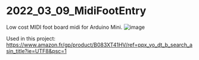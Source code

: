# 2022_03_09_MidiFootEntry
Low cost MIDI foot board midi for Arduino Mini.
![image](https://user-images.githubusercontent.com/106495897/188284693-aee8710a-5cda-470a-aeec-311207d49aac.png)

Used in this project:   
https://www.amazon.fr/gp/product/B083XT41HV/ref=ppx_yo_dt_b_search_asin_title?ie=UTF8&psc=1  

